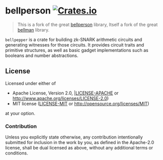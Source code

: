 # bellperson [![Crates.io](https://img.shields.io/crates/v/bellperson.svg)](https://crates.io/crates/bellperson)

> This is a fork of the great [bellperson](https://github.com/filecoin-project/bellperson) library,
> Itself a fork of the great [bellman](https://github.com/zkcrypto/bellman) library.

`bellpepper` is a crate for building zk-SNARK arithmetic circuits and generating witnesses for those circuits. It
provides circuit traits and primitive structures, as well as basic gadget implementations such as booleans and number
abstractions.

## License

Licensed under either of

- Apache License, Version 2.0, |[LICENSE-APACHE](LICENSE-APACHE) or
   http://www.apache.org/licenses/LICENSE-2.0)
- MIT license ([LICENSE-MIT](LICENSE-MIT) or http://opensource.org/licenses/MIT)

at your option.

### Contribution

Unless you explicitly state otherwise, any contribution intentionally
submitted for inclusion in the work by you, as defined in the Apache-2.0
license, shall be dual licensed as above, without any additional terms or
conditions.
